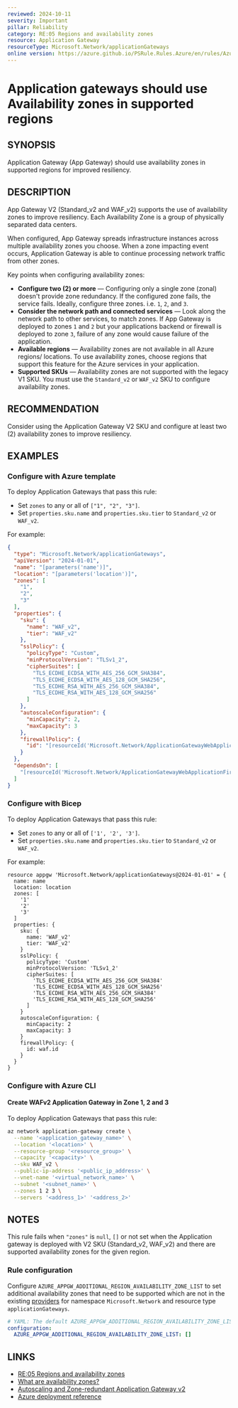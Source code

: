 ```yaml
---
reviewed: 2024-10-11
severity: Important
pillar: Reliability
category: RE:05 Regions and availability zones
resource: Application Gateway
resourceType: Microsoft.Network/applicationGateways
online version: https://azure.github.io/PSRule.Rules.Azure/en/rules/Azure.AppGw.AvailabilityZone/
---
```


# Application gateways should use Availability zones in supported regions

## SYNOPSIS

Application Gateway (App Gateway) should use availability zones in supported regions for improved resiliency.

## DESCRIPTION

App Gateway V2 (Standard_v2 and WAF_v2) supports the use of availability zones to improve resiliency.
Each Availability Zone is a group of physically separated data centers.

When configured, App Gateway spreads infrastructure instances across multiple availability zones you choose.
When a zone impacting event occurs, Application Gateway is able to continue processing network traffic from other zones.

Key points when configuring availability zones:

- **Configure two (2) or more** &mdash; Configuring only a single zone (zonal) doesn't provide zone redundancy.
  If the configured zone fails, the service fails.
  Ideally, configure three zones. i.e. `1`, `2`, and `3`.
- **Consider the network path and connected services** &mdash; Look along the network path to other services, to match zones.
  If App Gateway is deployed to zones `1` and `2` but your applications backend or firewall is deployed to zone `3`,
  failure of any zone would cause failure of the application.
- **Available regions** &mdash; Availability zones are not available in all Azure regions/ locations.
  To use availability zones, choose regions that support this feature for the Azure services in your application.
- **Supported SKUs** &mdash; Availability zones are not supported with the legacy V1 SKU.
  You must use the `Standard_v2` or `WAF_v2` SKU to configure availability zones.

## RECOMMENDATION

Consider using the Application Gateway V2 SKU and configure at least two (2) availability zones to improve resiliency.

## EXAMPLES

### Configure with Azure template

To deploy Application Gateways that pass this rule:

- Set `zones` to any or all of `["1", "2", "3"]`.
- Set `properties.sku.name` and `properties.sku.tier` to `Standard_v2` or `WAF_v2`.

For example:

```json
{
  "type": "Microsoft.Network/applicationGateways",
  "apiVersion": "2024-01-01",
  "name": "[parameters('name')]",
  "location": "[parameters('location')]",
  "zones": [
    "1",
    "2",
    "3"
  ],
  "properties": {
    "sku": {
      "name": "WAF_v2",
      "tier": "WAF_v2"
    },
    "sslPolicy": {
      "policyType": "Custom",
      "minProtocolVersion": "TLSv1_2",
      "cipherSuites": [
        "TLS_ECDHE_ECDSA_WITH_AES_256_GCM_SHA384",
        "TLS_ECDHE_ECDSA_WITH_AES_128_GCM_SHA256",
        "TLS_ECDHE_RSA_WITH_AES_256_GCM_SHA384",
        "TLS_ECDHE_RSA_WITH_AES_128_GCM_SHA256"
      ]
    },
    "autoscaleConfiguration": {
      "minCapacity": 2,
      "maxCapacity": 3
    },
    "firewallPolicy": {
      "id": "[resourceId('Microsoft.Network/ApplicationGatewayWebApplicationFirewallPolicies', 'agwwaf')]"
    }
  },
  "dependsOn": [
    "[resourceId('Microsoft.Network/ApplicationGatewayWebApplicationFirewallPolicies', 'agwwaf')]"
  ]
}
```

### Configure with Bicep

To deploy Application Gateways that pass this rule:

- Set `zones` to any or all of `['1', '2', '3']`.
- Set `properties.sku.name` and `properties.sku.tier` to `Standard_v2` or `WAF_v2`.

For example:

```bicep
resource appgw 'Microsoft.Network/applicationGateways@2024-01-01' = {
  name: name
  location: location
  zones: [
    '1'
    '2'
    '3'
  ]
  properties: {
    sku: {
      name: 'WAF_v2'
      tier: 'WAF_v2'
    }
    sslPolicy: {
      policyType: 'Custom'
      minProtocolVersion: 'TLSv1_2'
      cipherSuites: [
        'TLS_ECDHE_ECDSA_WITH_AES_256_GCM_SHA384'
        'TLS_ECDHE_ECDSA_WITH_AES_128_GCM_SHA256'
        'TLS_ECDHE_RSA_WITH_AES_256_GCM_SHA384'
        'TLS_ECDHE_RSA_WITH_AES_128_GCM_SHA256'
      ]
    }
    autoscaleConfiguration: {
      minCapacity: 2
      maxCapacity: 3
    }
    firewallPolicy: {
      id: waf.id
    }
  }
}
```

<!-- external:avm avm/res/network/application-gateway zones,sku -->

### Configure with Azure CLI

#### Create WAFv2 Application Gateway in Zone 1, 2 and 3

To deploy Application Gateways that pass this rule:

```bash
az network application-gateway create \
  --name '<application_gateway_name>' \
  --location '<location>' \
  --resource-group '<resource_group>' \
  --capacity '<capacity>' \
  --sku WAF_v2 \
  --public-ip-address '<public_ip_address>' \
  --vnet-name '<virtual_network_name>' \
  --subnet '<subnet_name>' \
  --zones 1 2 3 \
  --servers '<address_1>' '<address_2>'
```

## NOTES

This rule fails when `"zones"` is `null`, `[]` or not set when the Application gateway is deployed with V2
SKU (Standard_v2, WAF_v2) and there are supported availability zones for the given region.

### Rule configuration

<!-- module:config rule AZURE_APPGW_ADDITIONAL_REGION_AVAILABILITY_ZONE_LIST -->

Configure `AZURE_APPGW_ADDITIONAL_REGION_AVAILABILITY_ZONE_LIST` to set additional availability zones that need to be
supported which are not in the existing [providers](https://github.com/Azure/PSRule.Rules.Azure/tree/main/data/providers/)
for namespace `Microsoft.Network` and resource type `applicationGateways`.

```yaml
# YAML: The default AZURE_APPGW_ADDITIONAL_REGION_AVAILABILITY_ZONE_LIST configuration option
configuration:
  AZURE_APPGW_ADDITIONAL_REGION_AVAILABILITY_ZONE_LIST: []
```

## LINKS

- [RE:05 Regions and availability zones](https://learn.microsoft.com/azure/well-architected/reliability/regions-availability-zones)
- [What are availability zones?](https://learn.microsoft.com/azure/reliability/availability-zones-overview)
- [Autoscaling and Zone-redundant Application Gateway v2](https://learn.microsoft.com/azure/application-gateway/application-gateway-autoscaling-zone-redundant)
- [Azure deployment reference](https://learn.microsoft.com/azure/templates/microsoft.network/applicationgateways)
